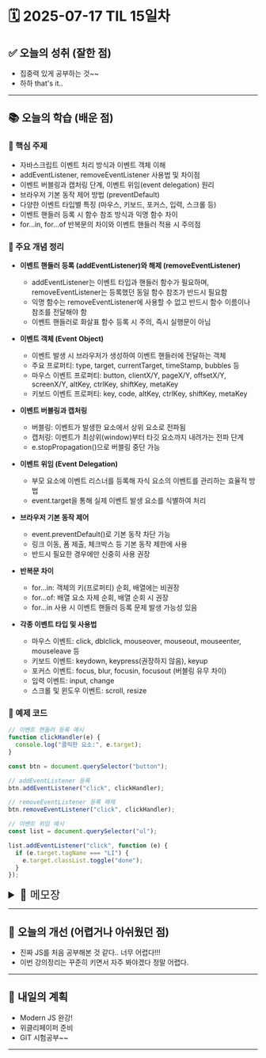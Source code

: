 # 🗓️ 2025-07-17 TIL 15일차

## ✅ 오늘의 성취 (잘한 점)

- 집중력 있게 공부하는 것~~
- 하하 that's it..

---

## 📚 오늘의 학습 (배운 점)

### 🔹 핵심 주제

- 자바스크립트 이벤트 처리 방식과 이벤트 객체 이해
- addEventListener, removeEventListener 사용법 및 차이점
- 이벤트 버블링과 캡처링 단계, 이벤트 위임(event delegation) 원리
- 브라우저 기본 동작 제어 방법 (preventDefault)
- 다양한 이벤트 타입별 특징 (마우스, 키보드, 포커스, 입력, 스크롤 등)
- 이벤트 핸들러 등록 시 함수 참조 방식과 익명 함수 차이
- for...in, for...of 반복문의 차이와 이벤트 핸들러 적용 시 주의점

### 🔹 주요 개념 정리

- **이벤트 핸들러 등록 (addEventListener)와 해제 (removeEventListener)**

  - addEventListener는 이벤트 타입과 핸들러 함수가 필요하며, removeEventListener는 등록했던 동일 함수 참조가 반드시 필요함
  - 익명 함수는 removeEventListener에 사용할 수 없고 반드시 함수 이름이나 참조를 전달해야 함
  - 이벤트 핸들러로 화살표 함수 등록 시 주의, 즉시 실행문이 아님

- **이벤트 객체 (Event Object)**

  - 이벤트 발생 시 브라우저가 생성하여 이벤트 핸들러에 전달하는 객체
  - 주요 프로퍼티: type, target, currentTarget, timeStamp, bubbles 등
  - 마우스 이벤트 프로퍼티: button, clientX/Y, pageX/Y, offsetX/Y, screenX/Y, altKey, ctrlKey, shiftKey, metaKey
  - 키보드 이벤트 프로퍼티: key, code, altKey, ctrlKey, shiftKey, metaKey

- **이벤트 버블링과 캡처링**

  - 버블링: 이벤트가 발생한 요소에서 상위 요소로 전파됨
  - 캡처링: 이벤트가 최상위(window)부터 타깃 요소까지 내려가는 전파 단계
  - e.stopPropagation()으로 버블링 중단 가능

- **이벤트 위임 (Event Delegation)**

  - 부모 요소에 이벤트 리스너를 등록해 자식 요소의 이벤트를 관리하는 효율적 방법
  - event.target을 통해 실제 이벤트 발생 요소를 식별하여 처리

- **브라우저 기본 동작 제어**

  - event.preventDefault()로 기본 동작 차단 가능
  - 링크 이동, 폼 제출, 체크박스 등 기본 동작 제한에 사용
  - 반드시 필요한 경우에만 신중히 사용 권장

- **반복문 차이**

  - for...in: 객체의 키(프로퍼티) 순회, 배열에는 비권장
  - for...of: 배열 요소 자체 순회, 배열 순회 시 권장
  - for...in 사용 시 이벤트 핸들러 등록 문제 발생 가능성 있음

- **각종 이벤트 타입 및 사용법**
  - 마우스 이벤트: click, dblclick, mouseover, mouseout, mouseenter, mouseleave 등
  - 키보드 이벤트: keydown, keypress(권장하지 않음), keyup
  - 포커스 이벤트: focus, blur, focusin, focusout (버블링 유무 차이)
  - 입력 이벤트: input, change
  - 스크롤 및 윈도우 이벤트: scroll, resize

### 🔹 예제 코드

```js
// 이벤트 핸들러 등록 예시
function clickHandler(e) {
  console.log("클릭한 요소:", e.target);
}

const btn = document.querySelector("button");

// addEventListener 등록
btn.addEventListener("click", clickHandler);

// removeEventListener 등록 해제
btn.removeEventListener("click", clickHandler);

// 이벤트 위임 예시
const list = document.querySelector("ul");

list.addEventListener("click", function (e) {
  if (e.target.tagName === "LI") {
    e.target.classList.toggle("done");
  }
});
```

<details>
<summary style="font-size: 22px;">📓 메모장</summary>

# Interactive JS

## Event

### Event Handler

- js 프로퍼티를 활용한 이벤트(ex. onClick)는 중요한 이벤트를 덮어쓸 수 있으며, 여러 개의 이벤트 핸들러를 다룰 수 없음

- 이벤트별 리턴 값이 있을 때 해당 값을 모두 다뤄야 하므로 복잡함.

- 따라서 `addEventListener`와 `removeEventListener` 사용 권장.

- 사용법

  ```js
  요소.addEventListener(이벤트_타입, 이벤트_핸들러);
  요소.removeEventListener(이벤트_타입, 이벤트_핸들러);
  ```

- removeEventListener 호출 시, 등록할 때 사용했던 핸들러를 반드시 동일하게 전달해야 함.

- `function() {}` 형태의 익명 함수는 removeEventListener에 전달 불가.

- 이벤트 핸들러에 화살표 함수 `() => {}` 형태 전달 시 등록되지 않음 이는 즉시 실행문이며, 반환값이 없으면 `undefined` 반환.

#### 퀴즈

- removeEventListener 메소드는 addEventListener로 등록된 동일한 타입과 핸들러 함수일 때만 삭제 가능함.
- addEventListener와 removeEventListener에 사용된 핸들러 함수가 모양이 같아도 각각 임시로 작성된 다른 함수이므로 동일하지 않음
- addEventListener 안에서는 함수 선언 가능하나, removeEventListener는 대상 함수가 분명해야 함.

### Event Object

- 이벤트 발생 시 브라우저가 자동으로 이벤트 객체 생성 후 이벤트 핸들러 첫 번째 인자로 전달.

- 주요 프로퍼티:

  | 프로퍼티      | 설명                                          |
  | ------------- | --------------------------------------------- |
  | type          | 발생한 이벤트의 타입 ('click', 'keydown' 등)  |
  | target        | 이벤트가 발생한 DOM 요소                      |
  | currentTarget | 이벤트 핸들러가 등록된 요소                   |
  | timeStamp     | 이벤트 발생 시각 (페이지 로드 후 경과 밀리초) |
  | bubbles       | 버블링 단계 여부 판단 값                      |

- 마우스 이벤트 프로퍼티:

  | 프로퍼티                           | 설명                                         |
  | ---------------------------------- | -------------------------------------------- |
  | button                             | 누른 마우스 버튼 (0: 왼쪽, 1: 휠, 2: 오른쪽) |
  | clientX/Y                          | 브라우저 표시 영역 내 마우스 위치            |
  | pageX/Y                            | 문서 영역 내 마우스 위치                     |
  | offsetX/Y                          | 이벤트 발생 요소 내 마우스 위치              |
  | screenX/Y                          | 모니터 화면 내 마우스 위치                   |
  | altKey, ctrlKey, shiftKey, metaKey | 이벤트 시 누른 보조키 상태                   |

- 키보드 이벤트 프로퍼티:

  | 프로퍼티                           | 설명             |
  | ---------------------------------- | ---------------- |
  | key                                | 누른 키 값       |
  | code                               | 키의 물리적 위치 |
  | altKey, ctrlKey, shiftKey, metaKey | 보조키 상태      |

#### 실습

- `items[event.currentTarget].classList.toggle('done')`

  - `items`는 부모 요소(`todoList.children`)의 모든 자식 요소를 배열로 저장한 것.
  - `event.currentTarget`은 숫자 인덱스가 아님.
  - 단순히 `event.currentTarget.classList.toggle('done')` 사용 가능.

- for...in 반복문 문제점

  - for...in은 객체 순회용이며, length, entries, keys 등 프로퍼티까지 순회하므로 예상치 못한 값도 포함될 수 있음
  - 따라서 배열 순회 시에는 for...of 사용 권장.

- for...in과 for...of 차이

  - for...in은 키를 반환함.
  - for...of는 값을 반환함.

- for...in 사용 시 removeEventListener가 제대로 동작하지 않는 문제 발생 가능성 있음

  - 배열은 숫자 인덱스 기반 객체이므로 for...in으로도 작동할 수 있으나, 브라우저가 내부적으로 다르게 처리하여 참조가 달라질 수 있음

### Event Bubbling

- 이벤트 발생 시, 동일 타입 이벤트는 부모 요소까지 전파됨.

- `e.target`은 최초 이벤트 발생 요소로 버블링하지 않음

- `e.currentTarget`은 이벤트 핸들러가 등록된 요소.

- `e.stopPropagation()`으로 버블링 중단 가능.

- 버블링 회피 권장, 이벤트 발생 범위를 제한하는 것이 바람직함.

### Event Capturing

- 이벤트 전파 과정

  1. 캡처링 단계: 최상위 요소부터 하위 요소로 이벤트 전파
  2. 타깃 단계: 실제 이벤트 대상 요소에 전달
  3. 버블링 단계: 하위 요소부터 상위 요소로 이벤트 전파

- `요소.addEventListener('click', 함수, true)`로 캡처링 단계 이벤트 핸들러 등록 가능.

#### 실습

- `<div id="main">`에도 이벤트 핸들러 등록 시 해당 핸들러도 동작함.

### Event 위임 (Event Delegation)

- 다수 자식 요소 각각에 이벤트 핸들러를 등록하는 대신, 부모 요소에 하나의 이벤트 핸들러 등록으로 관리 가능.

- 예시 코드

  ```js
  // 각 자식에 이벤트 핸들러 등록한 코드
  for (let item of list.children) {
    item.addEventListener("click", function (e) {
      e.target.classList.toggle("done");
    });
  }

  // 이벤트 위임으로 부모에 이벤트 핸들러 등록한 코드
  list.addEventListener("click", function (e) {
    e.target.classList.toggle("done");
  });
  ```

- 단, 클릭한 요소가 li가 아닐 경우 의도치 않은 동작 가능하므로 태그명이나 클래스명 검사 필요.

  ```js
  list.addEventListener("click", function (e) {
    if (e.target.tagName === "LI") {
      e.target.classList.toggle("done");
    }
  });

  // 또는

  list.addEventListener("click", function (e) {
    if (e.target.classList.contains("item")) {
      e.target.classList.toggle("done");
    }
  });
  ```

#### 실습 정리

- 부모에 이벤트 핸들러를 붙이고 자식 이벤트를 처리하는 이유는 브라우저 버블링 구조 때문임.
- 클릭된 실제 요소는 `event.target`으로 구분하여 처리.

### 브라우저 기본 동작

- `event.preventDefault()`로 브라우저의 기본 동작을 제한 가능함.
- 예) 링크 요소 클릭 시 이동 방지, 체크박스의 텍스트 입력 제한 등.
- 꼭 필요한 경우에만 신중히 사용 권장.

#### 퀴즈

- `preventDefault()`는 이벤트 객체(event)의 메서드이며, 이벤트 발생 대상 요소의 메서드는 아님.

## 다양한 Event

### Mouse Button Event

- 하나의 동작에 여러 이벤트 발생 가능 (예: 더블클릭)
- 이벤트 종류: mousedown, mouseup, click, dblclick 등
- 마우스 클릭 버튼 정보는 `e.button`으로 확인 가능.
- 이벤트 발생 순서는 운영체제별 차이 존재 가능.

#### 실습

- `e.target`은 이벤트 발생한 해당 요소임.
- 마우스 클릭 위치에 따른 속성은 `button`임.
- 클래스 속성 추가 시 `classList.add()` 사용.

### Mouse Movement Event

| 이벤트 타입 | 설명                                                 |
| ----------- | ---------------------------------------------------- |
| mousedown   | 마우스 버튼 누르는 순간                              |
| mouseup     | 마우스 버튼 누른 후 뗀 순간                          |
| click       | 왼쪽 버튼 클릭 순간                                  |
| dblclick    | 왼쪽 버튼 빠르게 두 번 클릭 순간                     |
| contextmenu | 오른쪽 버튼 클릭 순간                                |
| mousemove   | 마우스 움직이는 순간                                 |
| mouseover   | 마우스 포인터가 요소 위로 올라온 순간                |
| mouseout    | 마우스 포인터가 요소에서 벗어나는 순간               |
| mouseenter  | 마우스 포인터가 요소 위로 올라온 순간 (버블링 없음)  |
| mouseleave  | 마우스 포인터가 요소에서 벗어나는 순간 (버블링 없음) |

- 위치 관련 프로퍼티: clientX/Y, pageX/Y, offsetX/Y

- `mouseenter`/`mouseleave`는 자식 요소 영역 계산에서 제외됨.

  - 자식 요소까지 감지하려면 `mouseover`/`mouseout` 사용

#### 실습

- `data-*` 속성은 `e.target.dataset.속성명`으로 접근 가능
- `classList.add()`는 반환값 없음
- `target.removeChild()`는 인자 필요함
- `e.target.dataset.title`은 속성값 반환
- `classList.contains()`로 클래스 존재 여부 확인 가능

### Keyboard Event

| 이벤트 타입 | 설명                                                       |
| ----------- | ---------------------------------------------------------- |
| keydown     | 키보드 버튼 누르는 순간                                    |
| keypress    | 출력 가능한 키에서만 발생 (Shift, Esc 등 제외) - 권장 안함 |
| keyup       | 키보드 버튼 떼는 순간                                      |

- `keydown`은 키를 계속 누르면 연속 발생, `keypress`는 최초 한번만 발생
- 한글 및 특수문자 조합에는 `keypress` 반응하지 않음
- 권장 이벤트: `keydown`

#### Keyboard Event Property

- `event.key` : 누른 키 값
- `event.code` : 키 물리적 위치
- `event.shiftKey` : Shift 키 눌림 여부(boolean)

#### 실습

- 엔터키 눌렀을 때 기본 줄바꿈과 전송 모두 발생하므로 `event.preventDefault()` 필요
- Shift + 엔터는 줄바꿈 처리
- 한글 조합 완료 여부에 따라 문자가 중복 출력될 수도 있음

### Focus Event

- `focus`와 `blur`는 버블링이 일어나지 않아 이벤트 위임 불가

### Input Tag Event

| 이벤트 타입 | 설명                              |
| ----------- | --------------------------------- |
| focusin     | 요소에 포커스 될 때               |
| focusout    | 포커스 빠져나갈 때                |
| focus       | 요소에 포커스 될 때 (버블링 없음) |
| blur        | 포커스 빠져나갈 때 (버블링 없음)  |
| input       | 사용자가 입력하는 순간            |
| change      | 요소 값이 변하는 순간             |

- `input`은 Enter, Shift에는 반응하지 않음
- `change`는 focusout 직전에 발생하며, 값이 변했을 때만 발생
- Enter 입력 시에도 `change` 이벤트 발생하지만 포커스는 유지됨

#### 실습

- 배열을 유사 배열에서 진짜 배열로 변환 시 `Array.from` 사용
- 배열 순회 후 조건에 따라 요소 삭제 가능
- 사용자 정의 `data-*` 속성 활용해 요소 선택 및 삭제 가능

### Scroll Event

- `scroll` 이벤트는 스크롤 바 움직임에 반응하며, 주로 `window` 객체에 이벤트 리스너 등록
- `scrollY` 프로퍼티로 수직 스크롤 위치 확인 가능

### Window Event

| 이벤트 타입 | 설명                     |
| ----------- | ------------------------ |
| resize      | 윈도우 크기 변경 시 발생 |

### 이벤트 객체 추가 프로퍼티

- `e.isComposing`: 한글 입력 중(IMR 조합 상태) 여부

<강의>  
map, filter, reduce (데이터 바인딩 관련)
AWS 학습 후 국가 데이터 전환 관련 업무 희망

</details>

---

## 🧠 오늘의 개선 (어렵거나 아쉬웠던 점)

- 진짜 JS를 처음 공부해본 것 같다.. 너무 어렵다!!!
- 이번 강의정리는 꾸준히 키면서 자주 봐야겠다 정말 어렵다.

---

## 🚀 내일의 계획

- Modern JS 완강!
- 위클리페이퍼 준비
- GIT 시험공부~~

---

